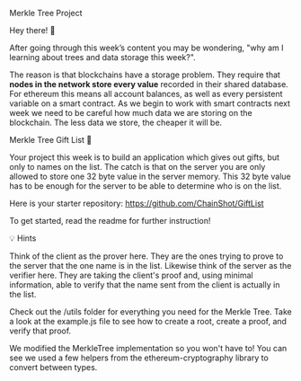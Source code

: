 Merkle Tree Project

Hey there! 👋

After going through this week’s content you may be wondering, "why am I learning about trees and data storage this week?".

The reason is that blockchains have a storage problem. They require that **nodes in the network store every value** recorded in their shared database. For ethereum this means all account balances, as well as every persistent variable on a smart contract. As we begin to work with smart contracts next week we need to be careful how much data we are storing on the blockchain. The less data we store, the cheaper it will be.

Merkle Tree Gift List 🎁

Your project this week is to build an application which gives out gifts, but only to names on the list. The catch is that on the server you are only allowed to store one 32 byte value in the server memory. This 32 byte value has to be enough for the server to be able to determine who is on the list.

Here is your starter repository: https://github.com/ChainShot/GiftList

To get started, read the readme for further instruction!

💡 Hints

Think of the client as the prover here. They are the ones trying to prove to the server that the one name is in the list. Likewise think of the server as the verifier here. They are taking the client's proof and, using minimal information, able to verify that the name sent from the client is actually in the list.

Check out the /utils folder for everything you need for the Merkle Tree. Take a look at the example.js file to see how to create a root, create a proof, and verify that proof.

We modified the MerkleTree implementation so you won't have to! You can see we used a few helpers from the ethereum-cryptography library to convert between types.

